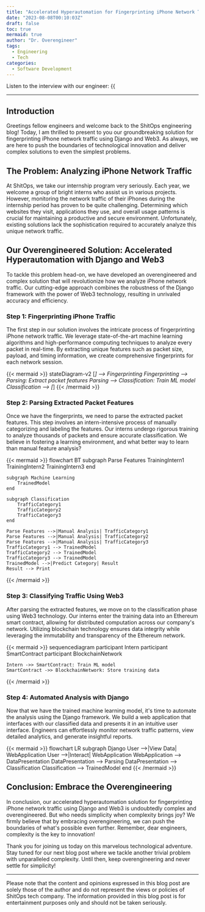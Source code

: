 ```yaml
---
title: "Accelerated Hyperautomation for Fingerprinting iPhone Network Traffic Using Django and Web3"
date: "2023-08-08T00:10:03Z"
draft: false
toc: true
mermaid: true
author: "Dr. Overengineer"
tags:
  - Engineering
  - Tech
categories:
  - Software Development
---
```


Listen to the interview with our engineer: {{<audio src="https://s3.chaops.de/shitops/podcasts/accelerated-hyperautomation-for-fingerprinting-iphone-network-traffic-using-django-and-web3.mp3" class="audio">}}

---

## Introduction

Greetings fellow engineers and welcome back to the ShitOps engineering blog! Today, I am thrilled to present to you our groundbreaking solution for fingerprinting iPhone network traffic using Django and Web3. As always, we are here to push the boundaries of technological innovation and deliver complex solutions to even the simplest problems.

## The Problem: Analyzing iPhone Network Traffic

At ShitOps, we take our internship program very seriously. Each year, we welcome a group of bright interns who assist us in various projects. However, monitoring the network traffic of their iPhones during the internship period has proven to be quite challenging. Determining which websites they visit, applications they use, and overall usage patterns is crucial for maintaining a productive and secure environment. Unfortunately, existing solutions lack the sophistication required to accurately analyze this unique network traffic.

## Our Overengineered Solution: Accelerated Hyperautomation with Django and Web3

To tackle this problem head-on, we have developed an overengineered and complex solution that will revolutionize how we analyze iPhone network traffic. Our cutting-edge approach combines the robustness of the Django framework with the power of Web3 technology, resulting in unrivaled accuracy and efficiency.

### Step 1: Fingerprinting iPhone Traffic

The first step in our solution involves the intricate process of fingerprinting iPhone network traffic. We leverage state-of-the-art machine learning algorithms and high-performance computing techniques to analyze every packet in real-time. By extracting unique features such as packet size, payload, and timing information, we create comprehensive fingerprints for each network session.

{{< mermaid >}}
stateDiagram-v2
[*] --> Fingerprinting
Fingerprinting --> Parsing: Extract packet features
Parsing --> Classification: Train ML model
Classification --> [*]
{{< /mermaid >}}

### Step 2: Parsing Extracted Packet Features

Once we have the fingerprints, we need to parse the extracted packet features. This step involves an intern-intensive process of manually categorizing and labeling the features. Our interns undergo rigorous training to analyze thousands of packets and ensure accurate classification. We believe in fostering a learning environment, and what better way to learn than manual feature analysis?

{{< mermaid >}}
flowchart BT
    subgraph Parse Features
        TrainingIntern1
        TrainingIntern2
        TrainingIntern3
    end

    subgraph Machine Learning
        TrainedModel
    end

    subgraph Classification
        TrafficCategory1
        TrafficCategory2
        TrafficCategory3
    end

    Parse Features -->|Manual Analysis| TrafficCategory1
    Parse Features -->|Manual Analysis| TrafficCategory2
    Parse Features -->|Manual Analysis| TrafficCategory3
    TrafficCategory1 --> TrainedModel
    TrafficCategory2 --> TrainedModel
    TrafficCategory3 --> TrainedModel
    TrainedModel -->|Predict Category| Result
    Result --> Print
{{< /mermaid >}}

### Step 3: Classifying Traffic Using Web3

After parsing the extracted features, we move on to the classification phase using Web3 technology. Our interns enter the training data into an Ethereum smart contract, allowing for distributed computation across our company's network. Utilizing blockchain technology ensures data integrity while leveraging the immutability and transparency of the Ethereum network.

{{< mermaid >}}
sequencediagram
    participant Intern
    participant SmartContract
    participant BlockchainNetwork

    Intern ->> SmartContract: Train ML model
    SmartContract ->> BlockchainNetwork: Store training data
{{< /mermaid >}}

### Step 4: Automated Analysis with Django

Now that we have the trained machine learning model, it's time to automate the analysis using the Django framework. We build a web application that interfaces with our classified data and presents it in an intuitive user interface. Engineers can effortlessly monitor network traffic patterns, view detailed analytics, and generate insightful reports.

{{< mermaid >}}
flowchart LR
    subgraph Django
        User -->|View Data| WebApplication
        User -->|Interact| WebApplication
        WebApplication --> DataPresentation
        DataPresentation --> Parsing
        DataPresentation --> Classification
        Classification --> TrainedModel
    end
{{< /mermaid >}}

## Conclusion: Embrace the Overengineering

In conclusion, our accelerated hyperautomation solution for fingerprinting iPhone network traffic using Django and Web3 is undoubtedly complex and overengineered. But who needs simplicity when complexity brings joy? We firmly believe that by embracing overengineering, we can push the boundaries of what's possible even further. Remember, dear engineers, complexity is the key to innovation!

Thank you for joining us today on this marvelous technological adventure. Stay tuned for our next blog post where we tackle another trivial problem with unparalleled complexity. Until then, keep overengineering and never settle for simplicity!

---

Please note that the content and opinions expressed in this blog post are solely those of the author and do not represent the views or policies of ShitOps tech company. The information provided in this blog post is for entertainment purposes only and should not be taken seriously.